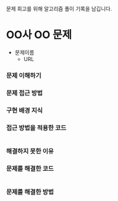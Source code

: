 ﻿
문제 회고를 위해 알고리즘 풀이 기록을 남깁니다.

# OO사 OO 문제

- 문제이름
    - URL
    
### 문제 이해하기

### 문제 접근 방법

### 구현 배경 지식

### 접근 방법을 적용한 코드
```java
```

### 해결하지 못한 이유

### 문제를 해결한 코드
```java
```

### 문제를 해결한 방법



